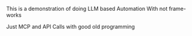 
This is a demonstration of doing LLM based Automation With not frame-works

Just MCP and API Calls with good old programming
